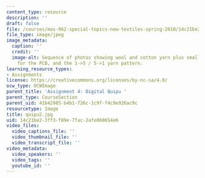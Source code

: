 ```yaml
---
content_type: resource
description: ''
draft: false
file: /courses/mas-962-special-topics-new-textiles-spring-2010/14c21be23ff3f89e7fac2afe060654e6_quipu2.jpg
file_type: image/jpeg
image_metadata:
  caption: ''
  credit: ''
  image-alt: Sequence of photos showing wool and cotton yarn plus small masonite triangles
    for the PCB, and the 1->5 / 5->1 yarn pattern.
learning_resource_types:
- Assignments
license: https://creativecommons.org/licenses/by-nc-sa/4.0/
ocw_type: OCWImage
parent_title: 'Assignment 4: Digital Quipu '
parent_type: CourseSection
parent_uid: 41b42985-b4b1-f26c-1c9f-f4c9e926ac9c
resourcetype: Image
title: quipu2.jpg
uid: 14c21be2-3ff3-f89e-7fac-2afe060654e6
video_files:
  video_captions_file: ''
  video_thumbnail_file: ''
  video_transcript_file: ''
video_metadata:
  video_speakers: ''
  video_tags: ''
  youtube_id: ''
---
```

